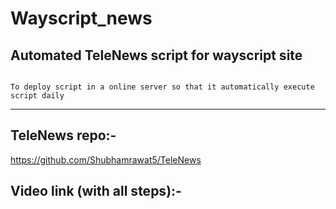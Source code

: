 # Wayscript_news

## Automated TeleNews script for wayscript site

```

To deploy script in a online server so that it automatically execute script daily

```



<hr>



## TeleNews repo:-

https://github.com/Shubhamrawat5/TeleNews



## Video link (with all steps):- 
